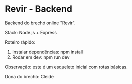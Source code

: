 # Revir - Backend

Backend do brechó online "Revir".

Stack: Node.js + Express

Roteiro rápido:

1. Instalar dependências: npm install
2. Rodar em dev: npm run dev

Observação: este é um esqueleto inicial com rotas básicas.

Dona do brechó: Cleide
